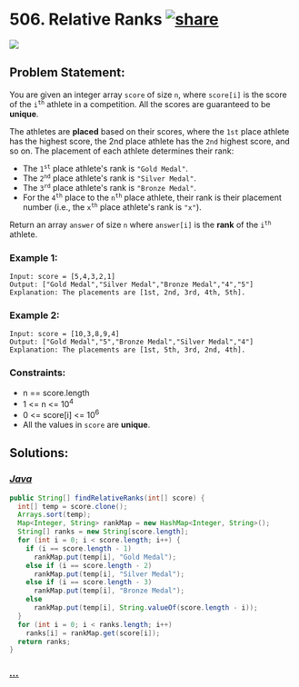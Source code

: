 # 506. Relative Ranks [![share]](https://leetcode.com/problems/relative-ranks)

![][easy]

## Problem Statement:

You are given an integer array `score` of size `n`, where `score[i]` is the score of the <code>i<sup>th</sup></code> athlete in a competition. All the scores are guaranteed to be **unique**.

The athletes are **placed** based on their scores, where the `1st` place athlete has the highest score, the 2nd place athlete has the `2nd` highest score, and so on. The placement of each athlete determines their rank:

- The <code>1<sup>st</sup></code> place athlete's rank is `"Gold Medal"`.
- The <code>2<sup>nd</sup></code> place athlete's rank is `"Silver Medal"`.
- The <code>3<sup>rd</sup></code> place athlete's rank is `"Bronze Medal"`.
- For the <code>4<sup>th</sup></code> place to the <code>n<sup>th</sup></code> place athlete, their rank is their placement number (i.e., the <code>x<sup>th</sup></code> place athlete's rank is `"x"`).

Return an array `answer` of size `n` where `answer[i]` is the **rank** of the <code>i<sup>th</sup></code> athlete.

### Example 1:

```
Input: score = [5,4,3,2,1]
Output: ["Gold Medal","Silver Medal","Bronze Medal","4","5"]
Explanation: The placements are [1st, 2nd, 3rd, 4th, 5th].
```

### Example 2:

```
Input: score = [10,3,8,9,4]
Output: ["Gold Medal","5","Bronze Medal","Silver Medal","4"]
Explanation: The placements are [1st, 5th, 3rd, 2nd, 4th].
```

### Constraints:

- n == score.length
- 1 <= n <= 10<sup>4</sup>
- 0 <= score[i] <= 10<sup>6</sup>
- All the values in `score` are **unique**.

## Solutions:

### [_Java_](./RelativeRanks.java)

```java
public String[] findRelativeRanks(int[] score) {
  int[] temp = score.clone();
  Arrays.sort(temp);
  Map<Integer, String> rankMap = new HashMap<Integer, String>();
  String[] ranks = new String[score.length];
  for (int i = 0; i < score.length; i++) {
    if (i == score.length - 1)
      rankMap.put(temp[i], "Gold Medal");
    else if (i == score.length - 2)
      rankMap.put(temp[i], "Silver Medal");
    else if (i == score.length - 3)
      rankMap.put(temp[i], "Bronze Medal");
    else
      rankMap.put(temp[i], String.valueOf(score.length - i));
  }
  for (int i = 0; i < ranks.length; i++)
    ranks[i] = rankMap.get(score[i]);
  return ranks;
}
```

### [_..._]()

```

```

<!----------------------------------{ link }--------------------------------->

[share]: https://img.icons8.com/external-anggara-blue-anggara-putra/20/000000/external-share-user-interface-basic-anggara-blue-anggara-putra-2.png
[easy]: https://img.shields.io/badge/Difficulty-Easy-bright.svg
[medium]: https://img.shields.io/badge/Difficulty-Medium-yellow.svg
[hard]: https://img.shields.io/badge/Difficulty-Hard-red.svg
